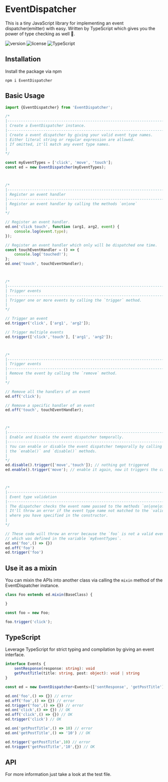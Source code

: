 # EventDispatcher

This is a tiny JavaScript library for implementing an event dispatcher(emitter) with easy.
Written by TypeScript which gives you the power of type checking as well 💖.

![version](https://img.shields.io/npm/v/EventDispatcher) ![license](https://img.shields.io/npm/l/EventDispatcher) ![TypeScript](https://img.shields.io/badge/</>-TypeScript-blue.svg)


## Installation
Install the package via npm

```shell script
npm i EventDispatcher
```


## Basic Usage

```js
import {EventDispatcher} from 'EventDispatcher';

/*
|---------------------------------------------------------------------------
| Create a EventDispatcher instance.
|---------------------------------------------------------------------------
| Create a event dispatcher by giving your valid event type names.
| Either literal string or regular expression are allowed.
| If omitted, it'll match any event type names. 
|
*/

const myEventTypes = ['click', 'move', 'touch'];
const ed = new EventDispatcher(myEventTypes);



/*
|---------------------------------------------------------------------------
| Register an event handler
|---------------------------------------------------------------------------
| Register an event handler by calling the methods `on|one`
|
*/

// Register an event handler.
ed.on('click touch', function (arg1, arg2, event) {
    console.log(event.type);
});

// Register an event handler which only will be dispatched one time.
const touchEventHandler = () => {
    console.log('touched!');
};
ed.one('touch', touchEventHandler);



/*
|---------------------------------------------------------------------------
| Trigger events
|---------------------------------------------------------------------------
| Trigger one or more events by calling the `trigger` method. 
|
*/

// Trigger an event  
ed.trigger('click', ['arg1', 'arg2']);

// Trigger multiple events
ed.trigger(['click','touch'], ['arg1', 'arg2']);



/*
|---------------------------------------------------------------------------
| Trigger events
|---------------------------------------------------------------------------
| Remove the event by calling the `remove` method.  
|
*/

// Remove all the handlers of an event
ed.off('click');

// Remove a specific handler of an event
ed.off('touch', touchEventHandler);



/*
|---------------------------------------------------------------------------
| Enable and Disable the event dispatcher temporally.
|---------------------------------------------------------------------------
| You can enable or disable the event dispatcher temporally by calling 
| the `enable()` and `disable()` methods.
|
*/
ed.disable().trigger(['move','touch']); // nothing got triggered
ed.enable().trigger('move'); // enable it again, now it triggers the callbacks



/*
|---------------------------------------------------------------------------
| Event type validation
|---------------------------------------------------------------------------
| The dispatcher checks the event name passed to the methods `on|one|off|trigger`.
| It'll throw an error if the event type name not matched to the `validEventTypes`
| where you have specified in the constructor. 
|
*/

// These code will throw an error because the `foo` is not a valid event type 
// which was defined in the variable `myEventTypes`.
ed.on('foo',() => {})
ed.off('foo')
ed.trigger('foo')
```


## Use it as a mixin
You can mixin the APIs into another class via calling the `mixin` method of the EventDispatcher instance.

```js
class Foo extends ed.mixin(BaseClass) {

}

const foo = new Foo;

foo.trigger('click');
```


## TypeScript
Leverage TypeScript for strict typing and compilation by giving an event interface.

```ts
interface Events {
    sentResponse(response: string): void
    getPostTitle(title: string, post: object): void | string
}

const ed = new EventDispatcher<Events>(['sentResponse', 'getPostTitle']);

ed.on('foo',() => {}) // error
ed.off('foo',() => {}) // error
ed.trigger('foo',() => {}) // error
ed.on('click',() => {}) // OK
ed.off('click',() => {}) // OK
ed.trigger('click') // OK

ed.on('getPostTitle',() => 10) // error
ed.on('getPostTitle',() => '10') // OK

ed.trigger('getPostTitle',10) // error
ed.trigger('getPostTitle','10',{}) // OK
```

## API
For more information just take a look at the test file.
